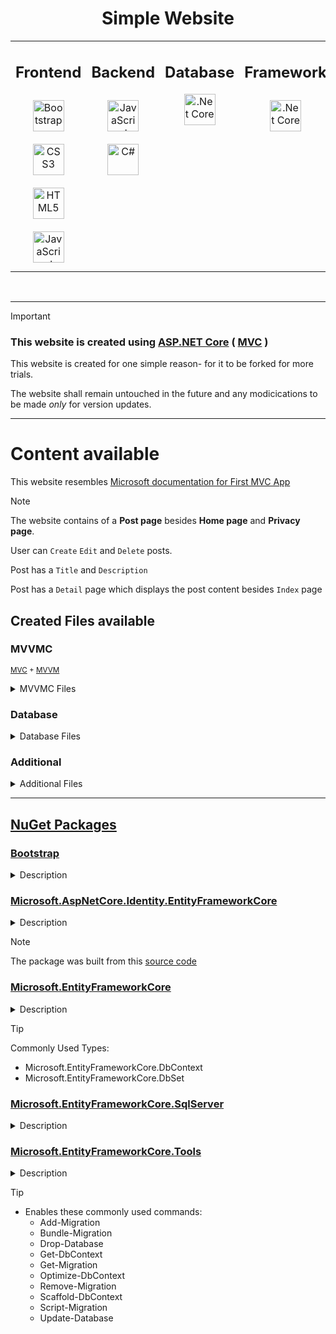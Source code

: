 <h1 align='center'> Simple Website </h1>


<div align='center'>

<table>
  
<tr> </tr>


<td valign="top" width="35%">
    
## Frontend  
<div align="center">  
    
<a href="https://getbootstrap.com/" target="_blank">
<img style="margin: 10px" src="https://profilinator.rishav.dev/skills-assets/bootstrap-plain.svg" alt="Bootstrap" height="50">
</a>  

<a href="https://www.w3schools.com/css/" target="_blank">
<img style="margin: 10px" src="https://profilinator.rishav.dev/skills-assets/css3-original-wordmark.svg" alt="CSS3" height="50">
</a>  

<a href="https://en.wikipedia.org/wiki/HTML5" target="_blank">
<img style="margin: 10px" src="https://profilinator.rishav.dev/skills-assets/html5-original-wordmark.svg" alt="HTML5" height="50">
</a>  

<a href="https://www.javascript.com/" target="_blank">
<img style="margin: 10px" src="https://profilinator.rishav.dev/skills-assets/javascript-original.svg" alt="JavaScript" height="50">
</a>  

</div>
  
</td>


<td valign="top" width="33%">
    
## Backend  
<div align="center">  
    
<a href="https://www.javascript.com/" target="_blank">
<img style="margin: 10px" src="https://profilinator.rishav.dev/skills-assets/javascript-original.svg" alt="JavaScript" height="50">
</a>  
    
<a href="https://docs.microsoft.com/en-us/dotnet/csharp/" target="_blank">
<img style="margin: 10px" src="https://profilinator.rishav.dev/skills-assets/csharp-original.svg" alt="C#" height="50">
</a> 

</div>
  
</td>

  
<td valign="top" width="33%">
    

## Database  
<div align="center"> 
  
<a href="https://www.microsoft.com/en-in/sql-server/sql-server-downloads" target="_blank">
<img src="https://github.com/ZNAXNOR/Simple-Website/assets/121810601/fdeff82c-eba0-4f3c-82a8-8a2b3e9d0678"  alt=".Net Core" height="50"/>
</a>  

</div>
  
</td>

  
<td valign="top" width="33%">

## Framework  
<div align="center">  
  
<a href="https://dotnet.microsoft.com/download" target="_blank">
  <img style="margin: 10px" src="https://profilinator.rishav.dev/skills-assets/dotnetcore.png" alt=".Net Core" height="50">
</a>  

</div>
  
</td>
    
</tr>

</table> 

</div>

<br/>  

---


> [!Important]
> ### This website is created using [ASP.NET Core] ( [MVC](https://learn.microsoft.com/en-us/aspnet/core/mvc/) )
>
> This website is created for one simple reason- for it to be forked for more trials.
>
> The website shall remain untouched in the future and any modicications to be made <i> only </i> for version updates.

[ASP.NET Core]:https://dotnet.microsoft.com/en-us/apps/aspnet


---


# Content available
This website resembles [Microsoft documentation for First MVC App](https://learn.microsoft.com/en-us/aspnet/core/tutorials/first-mvc-app/)


> [!Note]
> The website contains of a **Post page** besides **Home page** and **Privacy page**.
> 
> User can `Create` `Edit` and `Delete` posts.
> 
> Post has a `Title` and `Description`
> 
> Post has a `Detail` page which displays the post content besides `Index` page


## Created Files available
### MVVMC
<sub> [MVC] + [MVVM] </sub>

<details>
<summary> MVVMC Files </summary>
  
- Models
  - PostModel
  
- View
  - Index
  - Create
  - Edit
  - Delete
  - Detail
 
- ViewModel
  - PostCreateViewModel
  - PostEditViewModel

- Controllers
  - PostController
</details>

[MVC]:https://learn.microsoft.com/en-us/aspnet/core/mvc/
[MVVM]:https://learn.microsoft.com/en-us/dotnet/architecture/maui/mvvm


### Database

<details>
<summary> Database Files </summary>
  
- Data
  - DatabaseContext
 
- Migrations
  
</details>

### Additional

<details>
<summary> Additional Files </summary>
  
- Interfaces
  - IPostInterface

- Repository
  - PostRepository
    
</details>

---


## [NuGet Packages]
### [Bootstrap]
<details>
<summary> Description </summary>
  
> The most popular front-end framework for developing responsive, mobile first projects on the web.

</details>


### [Microsoft.AspNetCore.Identity.EntityFrameworkCore]
<details>
<summary> Description </summary>
  
> ASP.NET Core Identity provider that uses Entity Framework Core.

</details>

> [!Note]
> The package was built from this [source code](https://github.com/dotnet/aspnetcore/tree/3f1acb59718cadf111a0a796681e3d3509bb3381)


### [Microsoft.EntityFrameworkCore]
<details>
<summary> Description </summary>
  
> Entity Framework Core is a modern object-database mapper for .NET. It supports LINQ queries, change tracking, updates, and schema migrations. EF Core works with SQL Server, Azure SQL Database, SQLite, Azure Cosmos DB, MySQL, PostgreSQL, and other databases through a provider plugin API.

</details>

> [!Tip]
> Commonly Used Types:
>  - Microsoft.EntityFrameworkCore.DbContext
>  - Microsoft.EntityFrameworkCore.DbSet


### [Microsoft.EntityFrameworkCore.SqlServer]
<details>
<summary> Description </summary>
  
> Microsoft SQL Server database provider for Entity Framework Core.

</details>


### [Microsoft.EntityFrameworkCore.Tools]
<details>
<summary> Description </summary>
  
> Entity Framework Core Tools for the NuGet Package Manager Console in Visual Studio.

</details>

> [!Tip]
> - Enables these commonly used commands:
>   - Add-Migration
>   - Bundle-Migration
>   - Drop-Database
>   - Get-DbContext
>   - Get-Migration
>   - Optimize-DbContext
>   - Remove-Migration
>   - Scaffold-DbContext
>   - Script-Migration
>   - Update-Database


[NuGet Packages]: https://www.nuget.org/
[Bootstrap]: https://www.nuget.org/packages/bootstrap
[CloudinaryDotNet]: https://www.nuget.org/packages/CloudinaryDotNet
[Microsoft.AspNetCore.Identity.EntityFrameworkCore]: https://www.nuget.org/packages/Microsoft.AspNetCore.Identity.EntityFrameworkCore
[Microsoft.EntityFrameworkCore]: https://www.nuget.org/packages/Microsoft.EntityFrameworkCore
[Microsoft.EntityFrameworkCore.SqlServer]: https://www.nuget.org/packages/Microsoft.EntityFrameworkCore.SqlServer
[Microsoft.EntityFrameworkCore.Tools]: https://www.nuget.org/packages/Microsoft.EntityFrameworkCore.Tools
